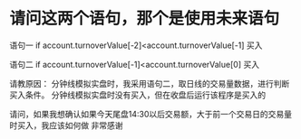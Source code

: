 # 请问这两个语句，那个是使用未来语句

语句一
if account.turnoverValue[-2]&lt;account.turnoverValue[-1]
买入

语句二
if account.turnoverValue[-1]&lt;account.turnoverValue[0]
买入

请教原因：
分钟线模拟实盘时，我采用语句二，取日线的交易量数据，进行判断买入条件。
分钟线模拟实盘时没有买入，但在收盘后运行该程序是买入的

请问，如果我想确认如果今天尾盘14:30以后交易额，大于前一个交易日的交易量时买入，我应该如何做
非常感谢